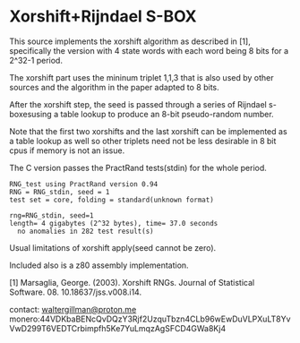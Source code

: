 # Xorshift+Rijndael S-BOX

This source implements the xorshift algorithm as described in [1], specifically the version with 4 state words with each word being 8 bits for a 2^32-1 period.

The xorshift part uses the mininum triplet 1,1,3 that is also used by other sources and the algorithm in the paper adapted to 8 bits.

After the xorshift step, the seed is passed through a series of Rijndael s-boxesusing a table lookup to produce an 8-bit pseudo-random number.

Note that the first two xorshifts and the last xorshift can be implemented as a table lookup as well so other triplets need not be less desirable in 8 bit cpus if memory is not an issue.

The C version passes the PractRand tests(stdin) for the whole period.

```
RNG_test using PractRand version 0.94
RNG = RNG_stdin, seed = 1
test set = core, folding = standard(unknown format)

rng=RNG_stdin, seed=1
length= 4 gigabytes (2^32 bytes), time= 37.0 seconds
  no anomalies in 282 test result(s)
```

Usual limitations of xorshift apply(seed cannot be zero).

Included also is a z80 assembly implementation.

[1] Marsaglia, George. (2003). Xorshift RNGs. Journal of Statistical Software. 08. 10.18637/jss.v008.i14. 

contact: waltergillman@proton.me
monero:44VDKbaBENcQvDQzY3Rjf2UzquTbzn4CLb96wEwDuVLPXuLT8YvVwD299T6VEDTCrbimpfh5Ke7YuLmqzAgSFCD4GWa8Kj4
